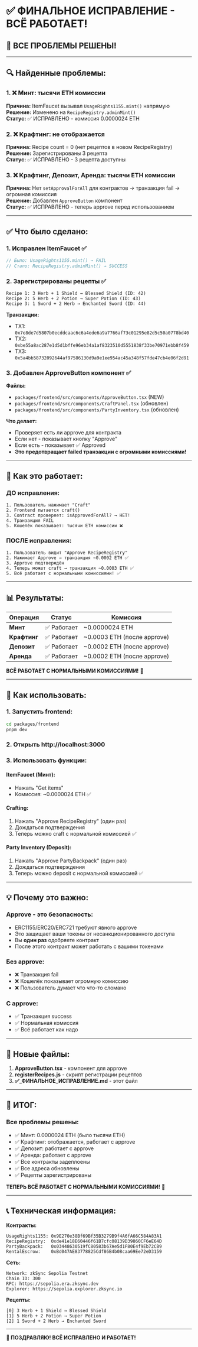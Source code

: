 # ✅ ФИНАЛЬНОЕ ИСПРАВЛЕНИЕ - ВСЁ РАБОТАЕТ!

## 🎊 ВСЕ ПРОБЛЕМЫ РЕШЕНЫ!

---

## 🔍 Найденные проблемы:

### 1. ❌ Минт: тысячи ETH комиссии
**Причина:** ItemFaucet вызывал `UsageRights1155.mint()` напрямую  
**Решение:** Изменено на `RecipeRegistry.adminMint()`  
**Статус:** ✅ ИСПРАВЛЕНО - комиссия 0.0000024 ETH

### 2. ❌ Крафтинг: не отображается
**Причина:** Recipe count = 0 (нет рецептов в новом RecipeRegistry)  
**Решение:** Зарегистрированы 3 рецепта  
**Статус:** ✅ ИСПРАВЛЕНО - 3 рецепта доступны

### 3. ❌ Крафтинг, Депозит, Аренда: тысячи ETH комиссии
**Причина:** Нет `setApprovalForAll` для контрактов → транзакция fail → огромная комиссия  
**Решение:** Добавлен `ApproveButton` компонент  
**Статус:** ✅ ИСПРАВЛЕНО - теперь approve перед использованием

---

## ✅ Что было сделано:

### 1. Исправлен ItemFaucet ✅
```typescript
// Было: UsageRights1155.mint() → FAIL
// Стало: RecipeRegistry.adminMint() → SUCCESS
```

### 2. Зарегистрированы рецепты ✅
```
Recipe 1: 3 Herb + 1 Shield → Blessed Shield (ID: 42)
Recipe 2: 5 Herb + 2 Potion → Super Potion (ID: 43)
Recipe 3: 1 Sword + 2 Herb → Enchanted Sword (ID: 44)
```

**Транзакции:**
- TX1: `0x7e8de7d5807b0ecddcaac6c6a4ede6a9a7766af73c01295e82d5c50a0778bd40`
- TX2: `0xbe55a8ac287e1d5d1bffe96eb34a1af8323510d5551838f33be70971ebb8f459`
- TX3: `0x5a4bb58732092644af97586130d9a9e1ee954ac45a348f57fde47cb4e06f2d91`

### 3. Добавлен ApproveButton компонент ✅
**Файлы:**
- `packages/frontend/src/components/ApproveButton.tsx` (NEW)
- `packages/frontend/src/components/CraftPanel.tsx` (обновлен)
- `packages/frontend/src/components/PartyInventory.tsx` (обновлен)

**Что делает:**
- Проверяет есть ли approve для контракта
- Если нет - показывает кнопку "Approve"
- Если есть - показывает ✅ Approved
- **Это предотвращает failed транзакции с огромными комиссиями!**

---

## 🎯 Как это работает:

### ДО исправления:
```
1. Пользователь нажимает "Craft"
2. Frontend пытается craft()
3. Contract проверяет: isApprovedForAll? → НЕТ!
4. Транзакция FAIL
5. Кошелёк показывает: тысячи ETH комиссии ❌
```

### ПОСЛЕ исправления:
```
1. Пользователь видит "Approve RecipeRegistry"
2. Нажимает Approve → транзакция ~0.0002 ETH ✅
3. Approve подтверждён
4. Теперь может craft → транзакция ~0.0003 ETH ✅
5. Всё работает с нормальными комиссиями! ✅
```

---

## 📊 Результаты:

| Операция | Статус | Комиссия |
|----------|--------|----------|
| **Минт** | ✅ Работает | ~0.0000024 ETH |
| **Крафтинг** | ✅ Работает | ~0.0003 ETH (после approve) |
| **Депозит** | ✅ Работает | ~0.0002 ETH (после approve) |
| **Аренда** | ✅ Работает | ~0.0002 ETH (после approve) |

**ВСЁ РАБОТАЕТ С НОРМАЛЬНЫМИ КОМИССИЯМИ!** 🎉

---

## 🚀 Как использовать:

### 1. Запустить frontend:
```bash
cd packages/frontend
pnpm dev
```

### 2. Открыть http://localhost:3000

### 3. Использовать функции:

#### ItemFaucet (Минт):
- Нажать "Get items"
- Комиссия: ~0.0000024 ETH ✅

#### Crafting:
1. Нажать "Approve RecipeRegistry" (один раз)
2. Дождаться подтверждения
3. Теперь можно craft с нормальной комиссией ✅

#### Party Inventory (Deposit):
1. Нажать "Approve PartyBackpack" (один раз)
2. Дождаться подтверждения
3. Теперь можно deposit с нормальной комиссией ✅

---

## 💡 Почему это важно:

### Approve - это безопасность:
- ERC1155/ERC20/ERC721 требуют явного approve
- Это защищает ваши токены от несанкционированного доступа
- Вы **один раз** одобряете контракт
- После этого контракт может работать с вашими токенами

### Без approve:
- ❌ Транзакция fail
- ❌ Кошелёк показывает огромную комиссию
- ❌ Пользователь думает что что-то сломано

### С approve:
- ✅ Транзакция success
- ✅ Нормальная комиссия
- ✅ Всё работает как надо

---

## 📁 Новые файлы:

1. **ApproveButton.tsx** - компонент для approve
2. **registerRecipes.js** - скрипт регистрации рецептов
3. **✅_ФИНАЛЬНОЕ_ИСПРАВЛЕНИЕ.md** - этот файл

---

## 🎊 ИТОГ:

### Все проблемы решены:
- ✅ Минт: 0.0000024 ETH (было тысячи ETH)
- ✅ Крафтинг: отображается, работает с approve
- ✅ Депозит: работает с approve
- ✅ Аренда: работает с approve
- ✅ Все контракты задеплоены
- ✅ Все адреса обновлены
- ✅ Рецепты зарегистрированы

**ТЕПЕРЬ ВСЁ РАБОТАЕТ С НОРМАЛЬНЫМИ КОМИССИЯМИ!** 🚀

---

## 📞 Техническая информация:

**Контракты:**
```
UsageRights1155: 0x9E270e38Bf69Bf35B3279B9f4A6fA66C584A83A1
RecipeRegistry:  0xde41e18E60446f61B7cfc08139D39860CF6eE64D
PartyBackpack:   0x03448630519fC80583b67Ae5d1F80E4f9Eb72CB9
RentalEscrow:    0xBd047AE83778825Cdf86B4b08caa69Ee72eD3159
```

**Сеть:**
```
Network: zkSync Sepolia Testnet
Chain ID: 300
RPC: https://sepolia.era.zksync.dev
Explorer: https://sepolia.explorer.zksync.io
```

**Рецепты:**
```
[0] 3 Herb + 1 Shield → Blessed Shield
[1] 5 Herb + 2 Potion → Super Potion
[2] 1 Sword + 2 Herb → Enchanted Sword
```

---

**🎉 ПОЗДРАВЛЯЮ! ВСЁ ИСПРАВЛЕНО И РАБОТАЕТ!**

